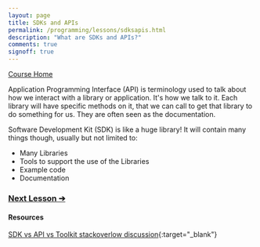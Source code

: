 ```yaml
---
layout: page
title: SDKs and APIs
permalink: /programming/lessons/sdksapis.html
description: "What are SDKs and APIs?"
comments: true
signoff: true
---
```

[Course Home](../course)

Application Programming Interface (API) is terminology used to talk about how we interact with a library or application. It's how we talk to it. Each library will have specific methods on it, that we can call to get that library to do something for us. They are often seen as the documentation.

Software Development Kit (SDK) is like a huge library! It will contain many things though, usually but not limited to:
* Many Libraries
* Tools to support the use of the Libraries
* Example code
* Documentation

### [Next Lesson &#10132;](../lessons/versioncontrol)

#### Resources
[SDK vs API vs Toolkit stackoverlow discussion](https://stackoverflow.com/questions/8772746/difference-between-framework-vs-library-vs-ide-vs-api-vs-sdk-vs-toolkits){:target="_blank"}